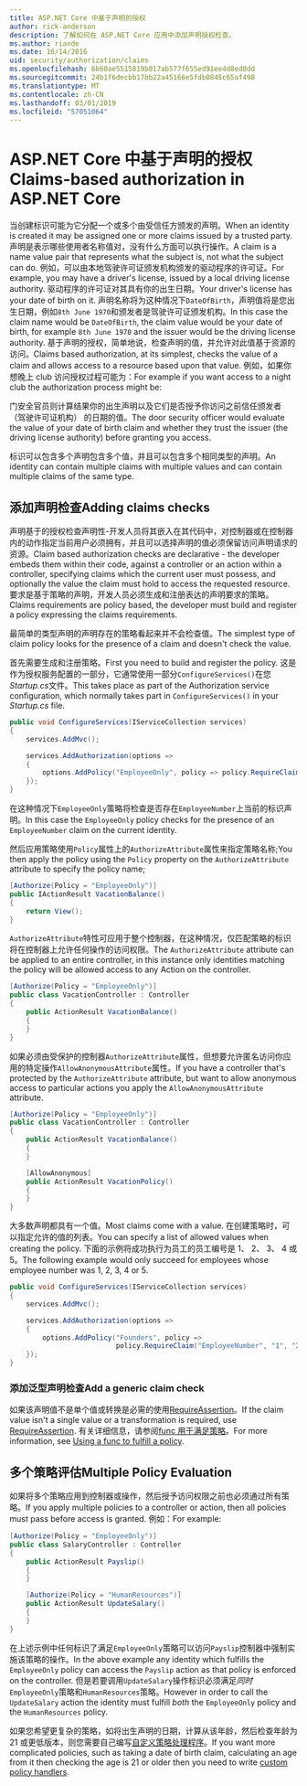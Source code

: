 ```yaml
---
title: ASP.NET Core 中基于声明的授权
author: rick-anderson
description: 了解如何在 ASP.NET Core 应用中添加声明授权检查。
ms.author: riande
ms.date: 10/14/2016
uid: security/authorization/claims
ms.openlocfilehash: 6b60ae5515819b017ab577f655ed91ee4d8ed0dd
ms.sourcegitcommit: 24b1f6decbb17bb22a45166e5fdb0845c65af498
ms.translationtype: MT
ms.contentlocale: zh-CN
ms.lasthandoff: 03/01/2019
ms.locfileid: "57051064"
---
```

# <a name="claims-based-authorization-in-aspnet-core"></a><span data-ttu-id="8cf88-103">ASP.NET Core 中基于声明的授权</span><span class="sxs-lookup"><span data-stu-id="8cf88-103">Claims-based authorization in ASP.NET Core</span></span>

<a name="security-authorization-claims-based"></a>

<span data-ttu-id="8cf88-104">当创建标识可能为它分配一个或多个由受信任方颁发的声明。</span><span class="sxs-lookup"><span data-stu-id="8cf88-104">When an identity is created it may be assigned one or more claims issued by a trusted party.</span></span> <span data-ttu-id="8cf88-105">声明是表示哪些使用者名称值对，没有什么方面可以执行操作。</span><span class="sxs-lookup"><span data-stu-id="8cf88-105">A claim is a name value pair that represents what the subject is, not what the subject can do.</span></span> <span data-ttu-id="8cf88-106">例如，可以由本地驾驶许可证颁发机构颁发的驱动程序的许可证。</span><span class="sxs-lookup"><span data-stu-id="8cf88-106">For example, you may have a driver's license, issued by a local driving license authority.</span></span> <span data-ttu-id="8cf88-107">驱动程序的许可证对其具有你的出生日期。</span><span class="sxs-lookup"><span data-stu-id="8cf88-107">Your driver's license has your date of birth on it.</span></span> <span data-ttu-id="8cf88-108">声明名称将为这种情况下`DateOfBirth`，声明值将是您出生日期，例如`8th June 1970`和颁发者是驾驶许可证颁发机构。</span><span class="sxs-lookup"><span data-stu-id="8cf88-108">In this case the claim name would be `DateOfBirth`, the claim value would be your date of birth, for example `8th June 1970` and the issuer would be the driving license authority.</span></span> <span data-ttu-id="8cf88-109">基于声明的授权，简单地说，检查声明的值，并允许对此值基于资源的访问。</span><span class="sxs-lookup"><span data-stu-id="8cf88-109">Claims based authorization, at its simplest, checks the value of a claim and allows access to a resource based upon that value.</span></span> <span data-ttu-id="8cf88-110">例如，如果你想晚上 club 访问授权过程可能为：</span><span class="sxs-lookup"><span data-stu-id="8cf88-110">For example if you want access to a night club the authorization process might be:</span></span>

<span data-ttu-id="8cf88-111">门安全官员则计算结果你的出生声明以及它们是否授予你访问之前信任颁发者 （驾驶许可证机构） 的日期的值。</span><span class="sxs-lookup"><span data-stu-id="8cf88-111">The door security officer would evaluate the value of your date of birth claim and whether they trust the issuer (the driving license authority) before granting you access.</span></span>

<span data-ttu-id="8cf88-112">标识可以包含多个声明包含多个值，并且可以包含多个相同类型的声明。</span><span class="sxs-lookup"><span data-stu-id="8cf88-112">An identity can contain multiple claims with multiple values and can contain multiple claims of the same type.</span></span>

## <a name="adding-claims-checks"></a><span data-ttu-id="8cf88-113">添加声明检查</span><span class="sxs-lookup"><span data-stu-id="8cf88-113">Adding claims checks</span></span>

<span data-ttu-id="8cf88-114">声明基于的授权检查声明性-开发人员将其嵌入在其代码中，对控制器或在控制器内的动作指定当前用户必须拥有，并且可以选择声明的值必须保留访问声明请求的资源。</span><span class="sxs-lookup"><span data-stu-id="8cf88-114">Claim based authorization checks are declarative - the developer embeds them within their code, against a controller or an action within a controller, specifying claims which the current user must possess, and optionally the value the claim must hold to access the requested resource.</span></span> <span data-ttu-id="8cf88-115">要求是基于策略的声明，开发人员必须生成和注册表达的声明要求的策略。</span><span class="sxs-lookup"><span data-stu-id="8cf88-115">Claims requirements are policy based, the developer must build and register a policy expressing the claims requirements.</span></span>

<span data-ttu-id="8cf88-116">最简单的类型声明的声明存在的策略看起来并不会检查值。</span><span class="sxs-lookup"><span data-stu-id="8cf88-116">The simplest type of claim policy looks for the presence of a claim and doesn't check the value.</span></span>

<span data-ttu-id="8cf88-117">首先需要生成和注册策略。</span><span class="sxs-lookup"><span data-stu-id="8cf88-117">First you need to build and register the policy.</span></span> <span data-ttu-id="8cf88-118">这是作为授权服务配置的一部分，它通常使用一部分`ConfigureServices()`在您*Startup.cs*文件。</span><span class="sxs-lookup"><span data-stu-id="8cf88-118">This takes place as part of the Authorization service configuration, which normally takes part in `ConfigureServices()` in your *Startup.cs* file.</span></span>

```csharp
public void ConfigureServices(IServiceCollection services)
{
    services.AddMvc();

    services.AddAuthorization(options =>
    {
        options.AddPolicy("EmployeeOnly", policy => policy.RequireClaim("EmployeeNumber"));
    });
}
```

<span data-ttu-id="8cf88-119">在这种情况下`EmployeeOnly`策略将检查是否存在`EmployeeNumber`上当前的标识声明。</span><span class="sxs-lookup"><span data-stu-id="8cf88-119">In this case the `EmployeeOnly` policy checks for the presence of an `EmployeeNumber` claim on the current identity.</span></span>

<span data-ttu-id="8cf88-120">然后应用策略使用`Policy`属性上的`AuthorizeAttribute`属性来指定策略名称;</span><span class="sxs-lookup"><span data-stu-id="8cf88-120">You then apply the policy using the `Policy` property on the `AuthorizeAttribute` attribute to specify the policy name;</span></span>

```csharp
[Authorize(Policy = "EmployeeOnly")]
public IActionResult VacationBalance()
{
    return View();
}
```

<span data-ttu-id="8cf88-121">`AuthorizeAttribute`特性可应用于整个控制器，在这种情况，仅匹配策略的标识将在控制器上允许任何操作的访问权限。</span><span class="sxs-lookup"><span data-stu-id="8cf88-121">The `AuthorizeAttribute` attribute can be applied to an entire controller, in this instance only identities matching the policy will be allowed access to any Action on the controller.</span></span>

```csharp
[Authorize(Policy = "EmployeeOnly")]
public class VacationController : Controller
{
    public ActionResult VacationBalance()
    {
    }
}
```

<span data-ttu-id="8cf88-122">如果必须由受保护的控制器`AuthorizeAttribute`属性，但想要允许匿名访问你应用的特定操作`AllowAnonymousAttribute`属性。</span><span class="sxs-lookup"><span data-stu-id="8cf88-122">If you have a controller that's protected by the `AuthorizeAttribute` attribute, but want to allow anonymous access to particular actions you apply the `AllowAnonymousAttribute` attribute.</span></span>

```csharp
[Authorize(Policy = "EmployeeOnly")]
public class VacationController : Controller
{
    public ActionResult VacationBalance()
    {
    }

    [AllowAnonymous]
    public ActionResult VacationPolicy()
    {
    }
}
```

<span data-ttu-id="8cf88-123">大多数声明都具有一个值。</span><span class="sxs-lookup"><span data-stu-id="8cf88-123">Most claims come with a value.</span></span> <span data-ttu-id="8cf88-124">在创建策略时，可以指定允许的值的列表。</span><span class="sxs-lookup"><span data-stu-id="8cf88-124">You can specify a list of allowed values when creating the policy.</span></span> <span data-ttu-id="8cf88-125">下面的示例将成功执行为员工的员工编号是 1、 2、 3、 4 或 5。</span><span class="sxs-lookup"><span data-stu-id="8cf88-125">The following example would only succeed for employees whose employee number was 1, 2, 3, 4 or 5.</span></span>

```csharp
public void ConfigureServices(IServiceCollection services)
{
    services.AddMvc();

    services.AddAuthorization(options =>
    {
        options.AddPolicy("Founders", policy =>
                          policy.RequireClaim("EmployeeNumber", "1", "2", "3", "4", "5"));
    });
}
```

### <a name="add-a-generic-claim-check"></a><span data-ttu-id="8cf88-126">添加泛型声明检查</span><span class="sxs-lookup"><span data-stu-id="8cf88-126">Add a generic claim check</span></span>

<span data-ttu-id="8cf88-127">如果该声明值不是单个值或转换是必需的使用[RequireAssertion](/dotnet/api/microsoft.aspnetcore.authorization.authorizationpolicybuilder.requireassertion)。</span><span class="sxs-lookup"><span data-stu-id="8cf88-127">If the claim value isn't a single value or a transformation is required, use [RequireAssertion](/dotnet/api/microsoft.aspnetcore.authorization.authorizationpolicybuilder.requireassertion).</span></span> <span data-ttu-id="8cf88-128">有关详细信息，请参阅[func 用于满足策略](xref:security/authorization/policies#using-a-func-to-fulfill-a-policy)。</span><span class="sxs-lookup"><span data-stu-id="8cf88-128">For more information, see [Using a func to fulfill a policy](xref:security/authorization/policies#using-a-func-to-fulfill-a-policy).</span></span>

## <a name="multiple-policy-evaluation"></a><span data-ttu-id="8cf88-129">多个策略评估</span><span class="sxs-lookup"><span data-stu-id="8cf88-129">Multiple Policy Evaluation</span></span>

<span data-ttu-id="8cf88-130">如果将多个策略应用到控制器或操作，然后授予访问权限之前也必须通过所有策略。</span><span class="sxs-lookup"><span data-stu-id="8cf88-130">If you apply multiple policies to a controller or action, then all policies must pass before access is granted.</span></span> <span data-ttu-id="8cf88-131">例如：</span><span class="sxs-lookup"><span data-stu-id="8cf88-131">For example:</span></span>

```csharp
[Authorize(Policy = "EmployeeOnly")]
public class SalaryController : Controller
{
    public ActionResult Payslip()
    {
    }

    [Authorize(Policy = "HumanResources")]
    public ActionResult UpdateSalary()
    {
    }
}
```

<span data-ttu-id="8cf88-132">在上述示例中任何标识了满足`EmployeeOnly`策略可以访问`Payslip`控制器中强制实施该策略的操作。</span><span class="sxs-lookup"><span data-stu-id="8cf88-132">In the above example any identity which fulfills the `EmployeeOnly` policy can access the `Payslip` action as that policy is enforced on the controller.</span></span> <span data-ttu-id="8cf88-133">但是若要调用`UpdateSalary`操作标识必须满足*同时*`EmployeeOnly`策略和`HumanResources`策略。</span><span class="sxs-lookup"><span data-stu-id="8cf88-133">However in order to call the `UpdateSalary` action the identity must fulfill *both* the `EmployeeOnly` policy and the `HumanResources` policy.</span></span>

<span data-ttu-id="8cf88-134">如果您希望更复杂的策略，如将出生声明的日期，计算从该年龄，然后检查年龄为 21 或更低版本，则您需要自己编写[自定义策略处理程序](xref:security/authorization/policies)。</span><span class="sxs-lookup"><span data-stu-id="8cf88-134">If you want more complicated policies, such as taking a date of birth claim, calculating an age from it then checking the age is 21 or older then you need to write [custom policy handlers](xref:security/authorization/policies).</span></span>
